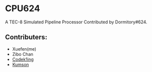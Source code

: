 # CPU624
A TEC-8 Simulated Pipeline Processor Contributed by Dormitory#624.  
## Contributers:
 - Xuefen(me)
 - Zibo Chan
 - [Codek1ing](https://github.com/CODEK1ING "CODEK1ING")
 - [Kumson](https://github.com/Kumson "Kumson")
